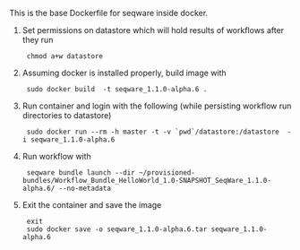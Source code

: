 This is the base Dockerfile for seqware inside docker. 

1. Set permissions on datastore which will hold results of workflows after they run

        chmod a+w datastore

2. Assuming docker is installed properly, build image with 

        sudo docker build  -t seqware_1.1.0-alpha.6 .

3. Run container and login with the following (while persisting workflow run directories to datastore)
 
        sudo docker run --rm -h master -t -v `pwd`/datastore:/datastore  -i seqware_1.1.0-alpha.6

4. Run workflow with 

        seqware bundle launch --dir ~/provisioned-bundles/Workflow_Bundle_HelloWorld_1.0-SNAPSHOT_SeqWare_1.1.0-alpha.6/ --no-metadata
        
5. Exit the container and save the image

        exit
        sudo docker save -o seqware_1.1.0-alpha.6.tar seqware_1.1.0-alpha.6
